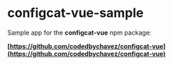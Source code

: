 # configcat-vue-sample

Sample app for the **configcat-vue** npm package:

**[https://github.com/codedbychavez/configcat-vue](https://github.com/codedbychavez/configcat-vue)**
